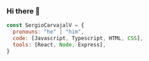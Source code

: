 ### Hi there 👋

```js
const SergioCarvajalV = {
  pronouns: "he" | "him",
  code: [Javascript, Typescript, HTML, CSS],
  tools: [React, Node, Express],
}
```

<!--
**SergioCarvajalV/SergioCarvajalV** is a ✨ _special_ ✨ repository because its `README.md` (this file) appears on your GitHub profile.

Here are some ideas to get you started:

- 🔭 I’m currently working on ...
- 🌱 I’m currently learning ...
- 👯 I’m looking to collaborate on ...
- 🤔 I’m looking for help with ...
- 💬 Ask me about ...
- 📫 How to reach me: ...
- 😄 Pronouns: ...
- ⚡ Fun fact: ...
-->
